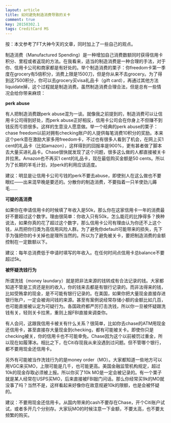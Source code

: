 ```yaml
---
layout: article
title: 如何避免制造消费导致的关卡
comment: true
key: 20150302.1
tags: CreditCard MS
---
```


按：本文参考了FT大神今天的文章，同时加上了一些自己的观点。

制造消费（Manufactured Spending）是一种增加自己消费数额同时获得信用卡积分、里程或者返现的方法。在我看来，适当的制造消费是一种合理的手法，对于你、信用卡公司和商家都是有好处的。举个制造消费的栗子：你freedom卡第一季度在grocery有5倍积分，消费上限是1500刀，但是你从来不去grocery。为了得到这7500积分，你可以去grocery买visa礼品卡（gift card），再通过其他方法liquidate掉，这个过程就是制造消费。虽然制造消费合理合法，但是总有一些情况会给你带来麻烦：


**perk abuse**

有人把制造消费跟perk abuse混为一谈。就像我之前提到的，制造消费可以让信用卡公司得到好处，而perk abuse正好相反，信用卡公司会在你身上不但赚不到钱反而亏损很多。这样的生意没人愿意做。举一个经典的perk abuse的栗子：chase freedom以前对拥有checking账户的人提供每笔消费10积分的奖励。本来这个perk意在激励大家多用freedom卡，不过也有很多人看到了机会，在网上买1 cent的礼品卡（比如amazon），这样得到的回报率是900%，更有甚者做了脚本去大量买进礼品卡。Chase很快就发现了这个问题，很多这么做的人都直接被关卡并拉黑。Amazon也不再买1 cent的礼品卡，现在最低购买金额是50 cents。所以为了长期的羊毛计划，对perk的利用应该适度。


建议：明显是让信用卡公司亏钱的perk不要去abuse，即使别人在这么做也不要眼红——出来混早晚是要还的。分散你的制造消费，不要指着一只羊使劲儿薅毛……


**可疑的高消费**

如果你在申请信用卡的时候填了年收入是50k，那么你在这家信用卡一年的消费最好不要超过这个数字。理由很简单：你收入只有50k，怎么能花的比挣得多？换种说法，如果你真的花了超过这个数字，那么信用卡公司有理由认为你还不上这个钱，从而把你归类为高信用风险人群。为了避免你default可能带来的损失，先下手为强把你的卡关掉也是理所当然的。所以为了避免被关卡，要把制造消费的金额控制在一定数额以下。


建议：每年总消费低于申请时填写的年收入。在任何时间点信用卡总balance不要超过5k。


**被怀疑洗钱行为**

所谓洗钱（money laundary）就是把非法来源的钱转成有合法记录的钱。大家都知道不管是工资还是别的收入，你的钱来去都是有银行记录的。而非法得来的钱，比如受贿拿的现金，是不可能有银行记录的。在美国，如果你把大量现金直接存进银行账户，一定会被询问钱的来源。甚至有案例说经常存储小额的金额比如几百，也可能直接被认定为可疑行为。各国政府都严厉打击洗钱，所以你一旦被怀疑跟洗钱有关，轻则关卡拉黑，重则上报FBI直接来调查你。

有人会问，这跟我信用卡被关有什么关系？很简单，比如你去chase的ATM用现金还信用卡，甚至直接存大量现金到checking，都有可能被关卡。即使你只是checking被关，你的信用卡也不可能幸免。Chase因为这个以前被罚过重金，所以现在如履薄冰。相比之下，在Citi存现我从来没遇到过问题。但不管哪个银行，都不要用现金还信用卡。

另外有可能被当作洗钱行为的是money order（MO）。大家都知道一些地方可以用VGC来买MO，上限可能是几千，也可能更高。美国金融监管机构规定，超过10k的现金存取必须被上报。所以你买了10k MO是一定会被记录的。有一个栗子就是某人经常在USPS买MO，后来直接被FBI敲门问话。那么你经常买9k的MO就没事了吗？当然不是，这样看起来好像你在故意规避10k的限额，也是会被怀疑的。


建议：不要用现金还信用卡。从国内带来的cash不要存在Chase，开个Citi账户试试，或者多开几个分别存。大家玩MO的时候注意一下金额，不要太高，也不要太频繁的购买。
